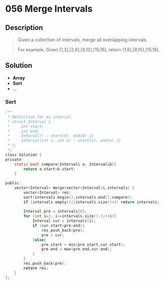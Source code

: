 # 056 Merge Intervals

## Description
> Given a collection of intervals, merge all overlapping intervals.
> 
> For example,
> Given [1,3],[2,6],[8,10],[15,18],
> return [1,6],[8,10],[15,18].

## Solution
- **Array**
- **Sort**
- ...


### Sort

```c
/**
 * Definition for an interval.
 * struct Interval {
 *     int start;
 *     int end;
 *     Interval() : start(0), end(0) {}
 *     Interval(int s, int e) : start(s), end(e) {}
 * };
 */
class Solution {
private:
    static bool compare(Interval& a, Interval&b){
        return a.start<b.start;
    }
    
public:
    vector<Interval> merge(vector<Interval>& intervals) {
        vector<Interval> res;
        sort(intervals.begin(),intervals.end(),compare);
        if (intervals.empty()||intervals.size()<2) return intervals;
        
        Interval pre = intervals[0];
        for (int i=1; i<=intervals.size()-1;++i){
            Interval cur = intervals[i];
            if (cur.start>pre.end){
                res.push_back(pre);
                pre = cur;
            }else{
                pre.start = min(pre.start,cur.start);
                pre.end = max(pre.end,cur.end);
            }
        }
        res.push_back(pre);
        return res;
    }
};
```

### 

```c

```

